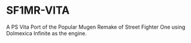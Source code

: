# SF1MR-VITA
A PS Vita Port of the Popular Mugen Remake of Street Fighter One using Dolmexica Infinite as the engine. 
